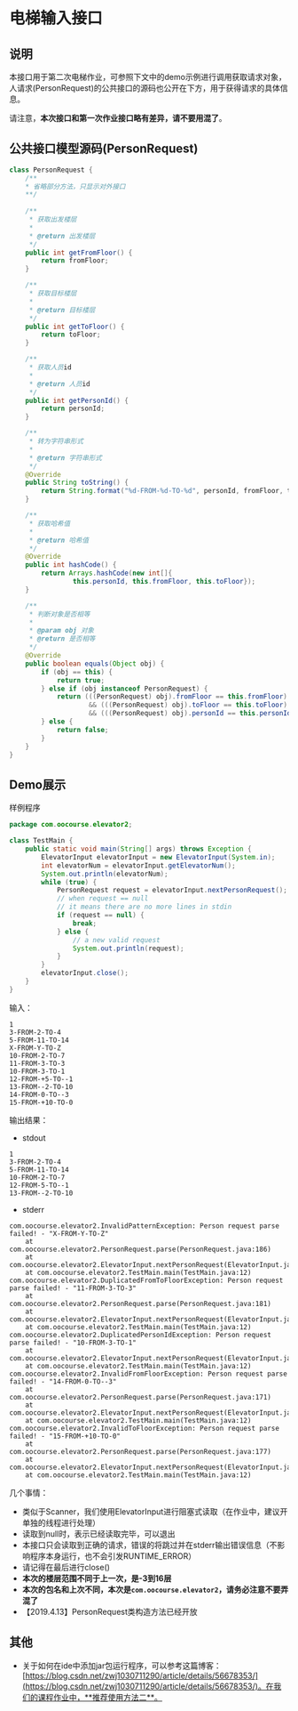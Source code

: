# 电梯输入接口

## 说明

本接口用于第二次电梯作业，可参照下文中的demo示例进行调用获取请求对象，人请求(PersonRequest)的公共接口的源码也公开在下方，用于获得请求的具体信息。

请注意，**本次接口和第一次作业接口略有差异，请不要用混了**。

## 公共接口模型源码(PersonRequest)

```java
class PersonRequest {
    /**
    * 省略部分方法，只显示对外接口
    **/
    
    /**
     * 获取出发楼层
     *
     * @return 出发楼层
     */
    public int getFromFloor() {
        return fromFloor;
    }

    /**
     * 获取目标楼层
     *
     * @return 目标楼层
     */
    public int getToFloor() {
        return toFloor;
    }

    /**
     * 获取人员id
     *
     * @return 人员id
     */
    public int getPersonId() {
        return personId;
    }

    /**
     * 转为字符串形式
     *
     * @return 字符串形式
     */
    @Override
    public String toString() {
        return String.format("%d-FROM-%d-TO-%d", personId, fromFloor, toFloor);
    }

    /**
     * 获取哈希值
     *
     * @return 哈希值
     */
    @Override
    public int hashCode() {
        return Arrays.hashCode(new int[]{
                this.personId, this.fromFloor, this.toFloor});
    }

    /**
     * 判断对象是否相等
     *
     * @param obj 对象
     * @return 是否相等
     */
    @Override
    public boolean equals(Object obj) {
        if (obj == this) {
            return true;
        } else if (obj instanceof PersonRequest) {
            return (((PersonRequest) obj).fromFloor == this.fromFloor)
                    && (((PersonRequest) obj).toFloor == this.toFloor)
                    && (((PersonRequest) obj).personId == this.personId);
        } else {
            return false;
        }
    }
}
```

## Demo展示

样例程序

```java
package com.oocourse.elevator2;

class TestMain {
    public static void main(String[] args) throws Exception {
        ElevatorInput elevatorInput = new ElevatorInput(System.in);
        int elevatorNum = elevatorInput.getElevatorNum();
        System.out.println(elevatorNum);
        while (true) {
            PersonRequest request = elevatorInput.nextPersonRequest();
            // when request == null
            // it means there are no more lines in stdin
            if (request == null) {  
                break;
            } else {  
                // a new valid request 
                System.out.println(request);
            }
        }
        elevatorInput.close();
    }
}
```

输入：
```shell
1
3-FROM-2-TO-4
5-FROM-11-TO-14
X-FROM-Y-TO-Z
10-FROM-2-TO-7
11-FROM-3-TO-3
10-FROM-3-TO-1
12-FROM-+5-TO--1
13-FROM--2-TO-10
14-FROM-0-TO--3
15-FROM-+10-TO-0
```

输出结果：
* stdout
```shell
1
3-FROM-2-TO-4
5-FROM-11-TO-14
10-FROM-2-TO-7
12-FROM-5-TO--1
13-FROM--2-TO-10
```

* stderr
```
com.oocourse.elevator2.InvalidPatternException: Person request parse failed! - "X-FROM-Y-TO-Z"
	at com.oocourse.elevator2.PersonRequest.parse(PersonRequest.java:186)
	at com.oocourse.elevator2.ElevatorInput.nextPersonRequest(ElevatorInput.java:78)
	at com.oocourse.elevator2.TestMain.main(TestMain.java:12)
com.oocourse.elevator2.DuplicatedFromToFloorException: Person request parse failed! - "11-FROM-3-TO-3"
	at com.oocourse.elevator2.PersonRequest.parse(PersonRequest.java:181)
	at com.oocourse.elevator2.ElevatorInput.nextPersonRequest(ElevatorInput.java:78)
	at com.oocourse.elevator2.TestMain.main(TestMain.java:12)
com.oocourse.elevator2.DuplicatedPersonIdException: Person request parse failed! - "10-FROM-3-TO-1"
	at com.oocourse.elevator2.ElevatorInput.nextPersonRequest(ElevatorInput.java:80)
	at com.oocourse.elevator2.TestMain.main(TestMain.java:12)
com.oocourse.elevator2.InvalidFromFloorException: Person request parse failed! - "14-FROM-0-TO--3"
	at com.oocourse.elevator2.PersonRequest.parse(PersonRequest.java:171)
	at com.oocourse.elevator2.ElevatorInput.nextPersonRequest(ElevatorInput.java:78)
	at com.oocourse.elevator2.TestMain.main(TestMain.java:12)
com.oocourse.elevator2.InvalidToFloorException: Person request parse failed! - "15-FROM-+10-TO-0"
	at com.oocourse.elevator2.PersonRequest.parse(PersonRequest.java:177)
	at com.oocourse.elevator2.ElevatorInput.nextPersonRequest(ElevatorInput.java:78)
	at com.oocourse.elevator2.TestMain.main(TestMain.java:12)
```

几个事情：
* 类似于Scanner，我们使用ElevatorInput进行阻塞式读取（在作业中，建议开单独的线程进行处理）
* 读取到null时，表示已经读取完毕，可以退出
* 本接口只会读取到正确的请求，错误的将跳过并在stderr输出错误信息（不影响程序本身运行，也不会引发RUNTIME_ERROR）
* 请记得在最后进行close()
* **本次的楼层范围不同于上一次，是-3到16层**
* **本次的包名和上次不同，本次是`com.oocourse.elevator2`，请务必注意不要弄混了**
* 【2019.4.13】PersonRequest类构造方法已经开放

## 其他

* 关于如何在ide中添加jar包运行程序，可以参考这篇博客：[https://blog.csdn.net/zwj1030711290/article/details/56678353/](https://blog.csdn.net/zwj1030711290/article/details/56678353/)。在我们的课程作业中，**推荐使用方法二**。
